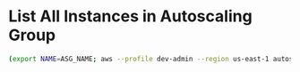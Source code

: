 # List All Instances in Autoscaling Group

```bash
(export NAME=ASG_NAME; aws --profile dev-admin --region us-east-1 autoscaling describe-auto-scaling-groups --auto-scaling-group-names ${NAME} | jq -r '.AutoScalingGroups[].Instances[].InstanceId')
```
